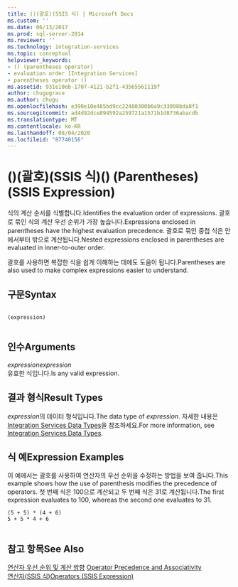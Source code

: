 ```yaml
---
title: ()(괄호)(SSIS 식) | Microsoft Docs
ms.custom: ''
ms.date: 06/13/2017
ms.prod: sql-server-2014
ms.reviewer: ''
ms.technology: integration-services
ms.topic: conceptual
helpviewer_keywords:
- () (parentheses operator)
- evaluation order [Integration Services]
- parentheses operator ()
ms.assetid: 931e10eb-1707-4121-b2f1-43565561119f
author: chugugrace
ms.author: chugu
ms.openlocfilehash: e390e10e485bd9cc22480300b6a9c33098bda8f1
ms.sourcegitcommit: ad4d92dce894592a259721a1571b1d8736abacdb
ms.translationtype: MT
ms.contentlocale: ko-KR
ms.lasthandoff: 08/04/2020
ms.locfileid: "87740156"
---
```

# <a name="-parentheses-ssis-expression"></a><span data-ttu-id="0b7c6-102">()(괄호)(SSIS 식)</span><span class="sxs-lookup"><span data-stu-id="0b7c6-102">() (Parentheses) (SSIS Expression)</span></span>
  <span data-ttu-id="0b7c6-103">식의 계산 순서를 식별합니다.</span><span class="sxs-lookup"><span data-stu-id="0b7c6-103">Identifies the evaluation order of expressions.</span></span> <span data-ttu-id="0b7c6-104">괄호로 묶인 식의 계산 우선 순위가 가장 높습니다.</span><span class="sxs-lookup"><span data-stu-id="0b7c6-104">Expressions enclosed in parentheses have the highest evaluation precedence.</span></span> <span data-ttu-id="0b7c6-105">괄호로 묶인 중첩 식은 안에서부터 밖으로 계산됩니다.</span><span class="sxs-lookup"><span data-stu-id="0b7c6-105">Nested expressions enclosed in parentheses are evaluated in inner-to-outer order.</span></span>  
  
 <span data-ttu-id="0b7c6-106">괄호를 사용하면 복잡한 식을 쉽게 이해하는 데에도 도움이 됩니다.</span><span class="sxs-lookup"><span data-stu-id="0b7c6-106">Parentheses are also used to make complex expressions easier to understand.</span></span>  
  
## <a name="syntax"></a><span data-ttu-id="0b7c6-107">구문</span><span class="sxs-lookup"><span data-stu-id="0b7c6-107">Syntax</span></span>  
  
```  
  
(expression)  
  
```  
  
## <a name="arguments"></a><span data-ttu-id="0b7c6-108">인수</span><span class="sxs-lookup"><span data-stu-id="0b7c6-108">Arguments</span></span>  
 <span data-ttu-id="0b7c6-109">*expression*</span><span class="sxs-lookup"><span data-stu-id="0b7c6-109">*expression*</span></span>  
 <span data-ttu-id="0b7c6-110">유효한 식입니다.</span><span class="sxs-lookup"><span data-stu-id="0b7c6-110">Is any valid expression.</span></span>  
  
## <a name="result-types"></a><span data-ttu-id="0b7c6-111">결과 형식</span><span class="sxs-lookup"><span data-stu-id="0b7c6-111">Result Types</span></span>  
 <span data-ttu-id="0b7c6-112">*expression*의 데이터 형식입니다.</span><span class="sxs-lookup"><span data-stu-id="0b7c6-112">The data type of *expression*.</span></span> <span data-ttu-id="0b7c6-113">자세한 내용은 [Integration Services Data Types](../data-flow/integration-services-data-types.md)을 참조하세요.</span><span class="sxs-lookup"><span data-stu-id="0b7c6-113">For more information, see [Integration Services Data Types](../data-flow/integration-services-data-types.md).</span></span>  
  
## <a name="expression-examples"></a><span data-ttu-id="0b7c6-114">식 예</span><span class="sxs-lookup"><span data-stu-id="0b7c6-114">Expression Examples</span></span>  
 <span data-ttu-id="0b7c6-115">이 예에서는 괄호를 사용하여 연산자의 우선 순위을 수정하는 방법을 보여 줍니다.</span><span class="sxs-lookup"><span data-stu-id="0b7c6-115">This example shows how the use of parenthesis modifies the precedence of operators.</span></span> <span data-ttu-id="0b7c6-116">첫 번째 식은 100으로 계산되고 두 번째 식은 31로 계산됩니다.</span><span class="sxs-lookup"><span data-stu-id="0b7c6-116">The first expression evaluates to 100, whereas the second one evaluates to 31.</span></span>  
  
```  
(5 + 5) * (4 + 6)  
5 + 5 * 4 + 6  
  
```  
  
## <a name="see-also"></a><span data-ttu-id="0b7c6-117">참고 항목</span><span class="sxs-lookup"><span data-stu-id="0b7c6-117">See Also</span></span>  
 <span data-ttu-id="0b7c6-118">[연산자 우선 순위 및 계산 방향](operator-precedence-and-associativity.md) </span><span class="sxs-lookup"><span data-stu-id="0b7c6-118">[Operator Precedence and Associativity](operator-precedence-and-associativity.md) </span></span>  
 [<span data-ttu-id="0b7c6-119">연산자&#40;SSIS 식&#41;</span><span class="sxs-lookup"><span data-stu-id="0b7c6-119">Operators &#40;SSIS Expression&#41;</span></span>](operators-ssis-expression.md)  
  
  

